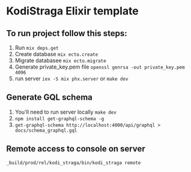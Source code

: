 # KodiStraga Elixir template

## To run project follow this steps:

1. Run `mix deps.get`
2. Create database `mix ecto.create`
3. Migrate databasee `mix ecto.migrate`
4. Generate private_key.pem file `openssl genrsa -out private_key.pem 4096`
5. run server `iex -S mix phx.server` or `make dev`

## Generate GQL schema

1. You'll need to run server locally `make dev`
2. `npm install get-graphql-schema -g`
3. `get-graphql-schema http://localhost:4000/api/graphql > docs/schema_graphql.gql`

## Remote access to console on server

`_build/prod/rel/kodi_straga/bin/kodi_straga remote`
